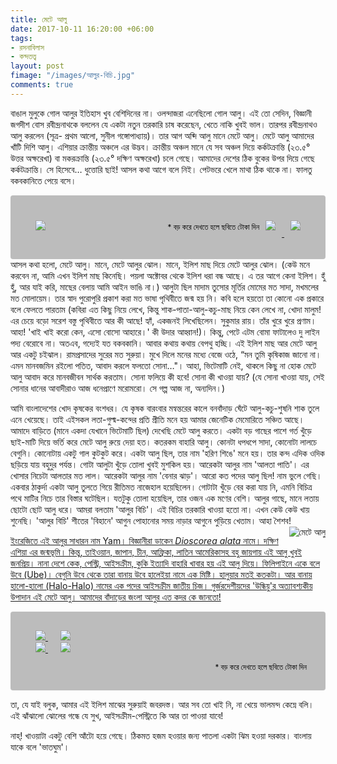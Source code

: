 ```yaml
---
title: মেটে আলু
date: 2017-10-11 16:20:00 +06:00
tags:
- রসনাবিলাস
- কন্দতত্ত্ব
layout: post
fimage: "/images/আলুর-বিচি.jpg"
comments: true
---
```


বাঙাল মুলুকে গোল আলুর ইতিহাস খুব বেশিদিনের না। ওলন্দাজরা এনেছিলো গোল আলু। এই তো সেদিন, বিজ্ঞানী জগদীশ বোস রবীন্দ্রনাথকে বললেন যে একটা নতুন তরকারি চাষ করেছেন, খেতে নাকি খুবই ভাল। তারপর রবীন্দ্রনাথও আলু করলেন (সূত্র- প্রথম আলো, সুনীল গঙ্গোপাধ্যায়)। তার আগ অব্দি আলু মানে মেটে আলু। মেটে আলু আমাদের খাঁটি দিশি আলু। এশিয়ার ক্রান্তীয় অঞ্চলে এর উদ্ভব। ক্রান্তীয় অঞ্চল মানে যে সব অঞ্চল দিয়ে কর্কটক্রান্তি (২৩.৫° উত্তর অক্ষরেখা) বা মকরক্রান্তি (২৩.৫° দক্ষিণ অক্ষরেখা) চলে গেছে। আমাদের দেশের ঠিক বুকের উপর দিয়ে গেছে কর্কটক্রান্তি। সে হিসেবে… ধুত্তোরি ছাই! আসল কথা আগে বলে নিই। পেটভরে খেলে মাথা ঠিক থাকে না। ফালতু বকবকানিতে পেয়ে বসে।
<div class="row">
    <div class="col-md-12" style="padding: 30px;background: rgba(0, 0, 0, 0.26);border-radius: 4px;">
        <div class="col-sm-6"  style="float: left;">
            <a href="/images/আলু-গাছ.jpg" data-toggle="lightbox" data-title="আলু গাছ" data-footer="<i>Dioscorea alata" data-gallery="মেটে আলু">
                <img src="/images/আলু-গাছ.jpg" class="img-fluid" style="padding:10px;">
            </a>
        </div>
        <div class="col-sm-6" style="float: right;">
            <a href="/images/আলুর-বিচি.jpg" data-toggle="lightbox" data-title="আলুর বিচি" data-footer="এটা গাছে ঝুলে থাকে। পুড়িয়ে খেতাম ছোটবেলায়।" data-gallery="মেটে আলু">
                <img src="/images/আলুর-বিচি.jpg" class="img-fluid" style="padding:10px;">
            </a>
            <a href="/images/মেটে-আলু.jpg" data-toggle="lightbox" data-title="মেটে আলু" data-gallery="মেটে আলু">
                <img src="/images/মেটে-আলু.jpg" class="img-fluid" style="padding:10px;">
            </a>
        </div>
        <p style="text-align:right;color: black; padding: 10px 30px 10px auto;"><small>* বড় করে দেখতে হলে ছবিতে টোকা দিন</small></p>
    </div>  
</div>
আসল কথা হলো, মেটে আলু। মানে, মেটে আলুর ঝোল। মানে, ইলিশ মাছ দিয়ে মেটে আলুর ঝোল। (কেউ মনে করবেন না, আমি এখন ইলিশ মাছ কিনেছি। পয়লা অক্টোবর থেকে ইলিশ ধরা বন্ধ আছে। এ তর আগে কেনা ইলিশ। হুঁ হুঁ, আর যাই করি, মাছের বেলায় আমি আইন ভাঙি না।) আলুটা ছিল মাদাম তুসোর মূর্তির মোমের মত সাদা, মখমলের মত মোলায়েম। তার স্বাদ পুরোপুরি প্রকাশ করা মত ভাষা পৃথিবীতে জন্ম হয় নি। কবি হলে হয়তো তা কোনো এক প্রকারে বলে ফেলতে পারতাম (কবিরা এত কিছু নিয়ে লেখে, কিন্তু শাক-পাতা-আলু-কচু-মাছ নিয়ে কেন লেখে না, খোদা মালুম! এর চেয়ে বড়ো সরেশ বস্তু পৃথিবীতে আর কী আছে! হ্যাঁ, একজনই লিখেছিলেন। সুকুমার রায়। তাঁর খুরে খুরে প্রণাম। আহা! 'খাই খাই করো কেন, এসো বোসো আহারে।' কী উদার আহ্বান!)।  কিন্তু, পেটে এটম বোমা ফাটালেও দু লাইন পদ্য বেরোবে না। অতএব, গদ্যেই যত বকবকানি। আবার কথায় কথায় বেপথু হচ্ছি। এই ইলিশ মাছ আর মেটে আলু আর একটু চইঝাল। রামপ্রসাদের সুরের মত সুরুয়া। মুখে দিলে মনের মধ্যে বেজে ওঠে, “মন তুমি কৃষিকাজ জানো না। এমন মানবজমিন রইলো পতিত, আবাদ করলে ফলতো সোনা…"। আহা, ভিটেমাটি নেই, থাকলে কিছু না হোক মেটে আলু আবাদ করে মানবজীবন সার্থক করতাম। সোনা ফলিয়ে কী হবে! সোনা কী খাওয়া যায়? (যে সোনা খাওয়া যায়, সেই সোনার ধানের আবাদীরাও আজ ধনেপ্রাণে মরোমরো। সে গল্প আজ না, অন্যদিন।)

আমি বাংলাদেশের খোদ কৃষকের বংশধর। যে কৃষক বারংবার মন্বন্তরের কালে বনবাঁদাড় ঘেঁটে আলু-কচু-শুষনি শাক তুলে এনে খেয়েছে। তাই এইসকল লতা-গুল্ম-কন্দের প্রতি প্রীতি মনে হয় আমার জেনেটিক মেমোরিতে সঞ্চিত আছে। আমাদে বাড়িতে (মানে একদা যেখানে ভিটেমাটি ছিল) দেখেছি মেটে আলু করতে। একটা বড় গাছের পাশে গর্ত খুঁড়ে ছাই-মাটি দিয়ে ভর্তি করে মেটে আলু রুয়ে দেয়া হত। কতরকম বাহারি আলু। কোনটা ধপধপে সাদা, কোনোটা লালচে বেগুনি। কোনোটায় একটু গাল কুটকুট করে। একটা আলু ছিল, তার নাম 'হরিণ শিঙে' মনে হয়। তার কন্দ এদিক ওদিক ছড়িয়ে যায় বহুদুর পর্যন্ত। গোটা আলুটা খুঁড়ে তোলা খুবই মুশকিল হয়। আরেকটা আলুর নাম 'আলতা পাতি'। এর খোসার নিচেটা আলতার মত লাল। আরেকটা আলুর নাম 'বেনার ঝাড়'।  আরো কত পদের আলু ছিল! নাম ভুলে গেছি। একবার ঠাকুর্দা একটা আলু তুলতে গিয়ে রীতিমত নাজেহাল হয়েছিলেন। গোটাটা খুঁড়ে বের করা যায় নি, এমনি বিচিত্র পথে মাটির নিচে তার বিস্তার ঘটেছিল। যতটুকু তোলা হয়েছিল, তার ওজন এক মণের বেশি। আলুর গাছে, মানে লতায় ছোটো ছোট আলু ধরে। আমরা বলতাম 'আলুর বিচি'। এই বিচির তরকারি খাওয়া হতো না। এখন কেউ কেউ খায় শুনেছি। 'আলুর বিচি' শীতের 'বিহানে' আগুন পোহানোর সময় নাড়ার আগুনে পুড়িয়ে খেতাম। আহা শৈশব!<a href="/images/Dioscorea_alata8c.jpg" data-toggle="lightbox" data-gallery="মেটে আলু" data-title="মেটে আলু" data-footer="ঠাকুর্দার তোলা আলুটা কতকটা এইরকম ছিল"><img class="thumbnail img-fluid" src="/images/Dioscorea_alata8c.jpg" style="float:right !important;" alt="মেটে আলু">

ইংরেজিতে এই আলুর সাধারন নাম Yam। বিজ্ঞানীরা ডাকেন <i>Dioscorea alata</i> নামে। দক্ষিণ এশিয়া এর জন্মভূমি। কিন্তু, তাইওয়ান, জাপান, চীন, আফ্রিকা, লাতিন আমেরিকাসহ বহু জায়গায় এই আলু খুবই জনপ্রিয়। নানা দেশে কেক, পেস্ট্রি, আইসক্রীম, কুকি ইত্যাদি বাহারি খাবার হয় এই আলু দিয়ে। ফিলিপাইনে একে বলে উবে (Ube)। বেগুনি উবে থেকে তারা বানায় উবে হালেইয়া নামে এক মিষ্টি। হালুয়ার মতই কতকটা। আর বানায় হালো-হালো (Halo-Halo) নামের এক পদের আইসক্রীম জাতীয় চিজ। গুর্জরদেশীয়দের 'উন্ধিয়ু'র অত্যাবশ্যকীয় উপাদান এই মেটে আলু। আমাদের বাঁদাড়ের জংলা আলুর এত কদর কে জানতো!

<div class="row">
    <div class="col-md-12" style="padding: 30px;background: rgba(0, 0, 0, 0.26);border-radius: 4px;">
        <div class="row">
            <a href="/images/Ubecupcakes.jpg" data-toggle="lightbox" data-title="মেটে আলুর কাপকেক" data-gallery="মেটে আলু" class="col-sm-6" style="padding:10px;">
                <img src="/images/Ubecupcakes.jpg" class="img-fluid">
            </a>
            <a href="/images/ube-haleya.jpg" data-toggle="lightbox" data-title="উবে হালেইয়া" data-footer="বাঙলায় মেটে আলুর হালুয়া বলা যেতে পারে" data-gallery="মেটে আলু" class="col-sm-6" style="padding:10px;">
                <img src="/images/ube-haleya.jpg" class="img-fluid">
            </a>
        </div>
        <div class="row">
            <a href="/images/halo-halo.jpg" data-toggle="lightbox" data-title="হালো-হালো" data-footer="আইসক্রীম জাতীয়। আমাদের মেলায় যে 'ঘষা বরফ' পাওয়া যায়, খানিকটা সেইরকম জিনিস।" data-gallery="মেটে আলু" class="col-sm-6" style="padding:10px;">
                <img src="/images/halo-halo.jpg" class="img-fluid">
            </a>
            <a href="/images/Undhiyu.jpg" data-toggle="lightbox" data-title="উন্ধিয়ু" data-footer="গুর্জরদেশীয় পদ। শব্দটা এসেছে 'উন্ধু' থেকে। মানে 'উল্টো'। মাটির নিচে একটা উল্টো পাত্রের উপর দিক থেকে তাপ দিয়ে এই বস্তু রান্না করা হয়।" data-gallery="মেটে আলু" class="col-sm-6" style="padding:10px;">
                <img src="/images/Undhiyu.jpg" class="img-fluid">
            </a>
        </div>
        <p style="text-align:right;color: black;margin-bottom: 0;"><small>* বড় করে দেখতে হলে ছবিতে টোকা দিন</small></p>
    </div>
</div>

তা, যে যাই বলুক, আমার এই ইলিশ মাঝের সুরুয়াই জবরদস্ত। আর সব তো খাই নি, না খেয়ে ভালমন্দ কেম্নে বলি। এই ঝাঁঝালো ঝোলের গন্ধে যে সুখ, আইসক্রীম-পেস্ট্রিতে কি আর তা পাওয়া যাবে!

নাহ্! খাওয়াটা একটু বেশি আঁটো হয়ে গেছে। ঠিকমত হজম হওয়ার জন্য পাতলা একটা ঝিম হওয়া দরকার। বাংলায় যাকে বলে 'ভাতঘুম'।